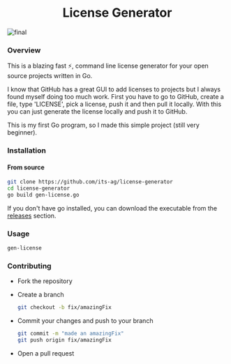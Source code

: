 <h1 align="center">License Generator</h1>

![final](https://user-images.githubusercontent.com/102473837/210200111-54029bc3-faf6-4123-8164-ffe1afc03e01.gif)

### Overview

This is a blazing fast ⚡, command line license generator for your open source projects written in Go.

I know that GitHub has a great GUI to add licenses to projects but I always found myself doing too much work. First you have to go to GitHub, create a file, type 'LICENSE', pick a license, push it and then pull it locally. With this you can just generate the license locally and push it to GitHub.

This is my first Go program, so I made this simple project (still very beginner).

### Installation

#### From source

```bash
git clone https://github.com/its-ag/license-generator
cd license-generator
go build gen-license.go
```

If you don't have go installed, you can download the executable from the [releases](hhttps://github.com/its-ag/license-generator/releases/tag/Latest) section.

### Usage

```bash
gen-license
```

### Contributing

- Fork the repository
- Create a branch
  ```bash
  git checkout -b fix/amazingFix
  ```
- Commit your changes and push to your branch

  ```bash
  git commit -m "made an amazingFix"
  git push origin fix/amazingFix
  ```
- Open a pull request
